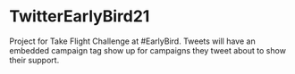 # TwitterEarlyBird21
Project for Take Flight Challenge at #EarlyBird. Tweets will have an embedded campaign tag show up for campaigns they tweet about to show their support.
